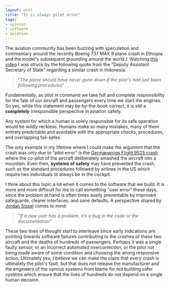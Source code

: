```yaml
---
layout: post
title: "It is always pilot error"
tags:
- opinion
- software
- aviation
---
```


The aviation community has been buzzing with speculation and commentary around
the recently Boeing 737 MAX 8 plane crash in Ethiopia and the model's
subsequent grounding around the world./.
Watching [this video](https://www.youtube.com/watch?v=-rmZ4r3E8_A) I was struck
by the following quote from the "Deputy Assistant Secretary of State" regarding
a similar crash in Indonesia:

> "*The plane should have never gone down if the pilot's had just been following
> procedures*"

Fundamentally, as pilot in command we take full and complete responsibility for
the fate of our aircraft and passengers every time we start the engines. So
yes, while this statement may be by-the-book correct, it is still a
**completely** irresponsible perspective in aviation safety.

Any system for which a human is solely responsible for its safe operation would
be _wildly_ reckless. Humans make so many mistakes, many of them entirely
predictable and avoidable with the appropriate checks, procedures, and
overlapping fail-safes.

The only example in my lifetime where I could make the argument that the crash
was only due to "pilot error" is the [Germanwings Flight 9525
crash](https://en.wikipedia.org/wiki/Germanwings_crash) where the co-pilot of
the aircraft deliberately smashed the aircraft into a mountain. Even then,
**systems of safety** may have prevented the crash, such as the standard
procedures followed by airlines in the US which require two individuals to
always be in the cockpit.

I think about this topic a lot when it comes to the software that we build.  It
is more and more difficult for me to call something "user error" these days,
since the problem at hand is often times easily preventable by improved
safeguards, clearer interfaces, and sane defaults. A perspective shared by
[Jordan Sissel](https://twitter.com/jordansissel) comes to mind:

> "*If a new user has a problem,
> it’s a bug in the code or the documentation*"

These two lines of thought start to interleave since early indications are
pointing towards software failures contributing to the crashes of these two
aircraft and the deaths of hundreds of passengers. Perhaps it was a single
faulty sensor, or an incorrect automated overcorrection, or the pilot not being
made aware of some condition and choosing the wrong responsive action.
Ultimately _yes_, I believe we can make the claim that every crash is
ultimately the pilot's fault, but that does not release the manufacturer and
the engineers of the various systems from blame for not building safer systems
which ensure that the lives of hundreds do not depend on a single human
decision.
